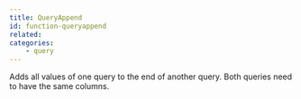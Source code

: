 ```yaml
---
title: QueryAppend
id: function-queryappend
related:
categories:
    - query
---
```


Adds all values of one query to the end of another query. Both queries need to have the same columns.
